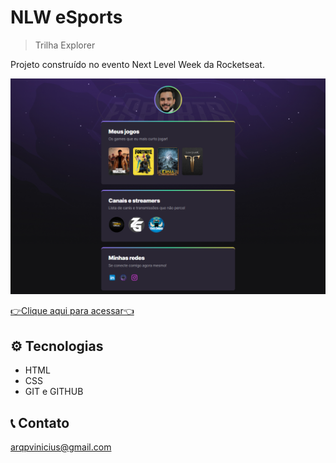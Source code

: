 # NLW eSports

> Trilha Explorer

Projeto construído no evento Next Level Week da Rocketseat.

![preview](./.github/preview.png)

[👉Clique aqui para acessar👈](https://pabloviniciusan.github.io/nlw-esports-explorer/)

## ⚙ Tecnologias

- HTML
- CSS
- GIT e GITHUB

## 📞 Contato

arqpvinicius@gmail.com